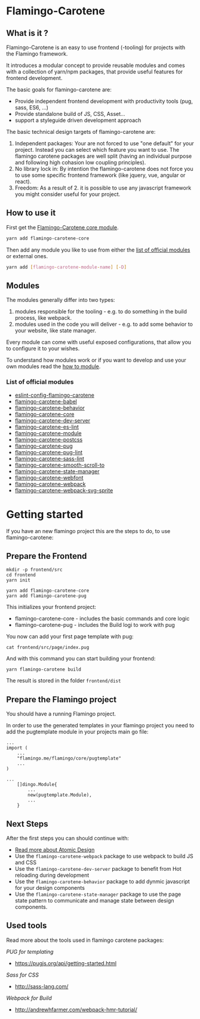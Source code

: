 # Flamingo-Carotene

## What is it ?
Flamingo-Carotene is an easy to use frontend (-tooling) for projects with the Flamingo framework.

It introduces a modular concept to provide reusable modules and comes with a collection of yarn/npm packages, that provide useful features for frontend development.


The basic goals for flamingo-carotene are:
* Provide independent frontend development with productivity tools (pug, sass, ES6, …)
* Provide standalone build of JS, CSS, Asset...
* support a styleguide driven development approach

The basic technical design targets of flamingo-carotene are:
1. Independent packages: Your are not forced to use "one default" for your project. Instead you can select which feature you want to use. The flamingo carotene packages are well split (having an individual purpose and following high cohasion low coupling principles).
2. No library lock in: By intention the flamingo-carotene does not force you to use some specific frontend framework (like jquery, vue, angular or react).
3. Freedom: As a result of 2. it is possible to use any javascript framework you might consider useful for your project.


## How to use it
First get the [Flamingo-Carotene core module](./packages/flamingo-carotene-core).
```bash
yarn add flamingo-carotene-core
```

Then add any module you like to use from either the [list of official modules](#official-modules) or external ones.
```bash
yarn add [flamingo-carotene-module-name] [-D]
```

## Modules
The modules generally differ into two types:
 1. modules responsible for the tooling - e.g. to do something in the build process, like webpack.
 2. modules used in the code you will deliver - e.g. to add some behavior to your website, like state manager.

Every module can come with useful exposed configurations, that allow you to configure it to your wishes.

To understand how modules work or if you want to develop and use your own modules read the [how to module](docs/carotene-modules.md).

### List of official modules
- [eslint-config-flamingo-carotene](./packages/eslint-config-flamingo-carotene)
- [flamingo-carotene-babel](./packages/flamingo-carotene-babel)
- [flamingo-carotene-behavior](./packages/flamingo-carotene-behavior)
- [flamingo-carotene-core](./packages/flamingo-carotene-core)
- [flamingo-carotene-dev-server](./packages/flamingo-carotene-dev-server)
- [flamingo-carotene-es-lint](./packages/flamingo-carotene-es-lint)
- [flamingo-carotene-module](./packages/flamingo-carotene-module)
- [flamingo-carotene-postcss](./packages/flamingo-carotene-postcss)
- [flamingo-carotene-pug](./packages/flamingo-carotene-pug)
- [flamingo-carotene-pug-lint](./packages/flamingo-carotene-pug-lint)
- [flamingo-carotene-sass-lint](./packages/flamingo-carotene-sass-lint)
- [flamingo-carotene-smooth-scroll-to](./packages/flamingo-carotene-smooth-scroll-to)
- [flamingo-carotene-state-manager](./packages/flamingo-carotene-state-manager)
- [flamingo-carotene-webfont](./packages/flamingo-carotene-webfont)
- [flamingo-carotene-webpack](./packages/flamingo-carotene-webpack)
- [flamingo-carotene-webpack-svg-sprite](./packages/flamingo-carotene-webpack-svg-sprite)



# Getting started

If you have an new flamingo project this are the steps to do, to use flamingo-carotene:

## Prepare the Frontend

```
mkdir -p frontend/src
cd frontend
yarn init

yarn add flamingo-carotene-core
yarn add flamingo-carotene-pug

```

This initializes your frontend project:
* flamingo-carotene-core - includes the basic commands and core logic
* flamingo-carotene-pug - includes the Build logi to work with pug


You now can add your first page template with pug:

```
cat frontend/src/page/index.pug
```

And with this command you can start building your frontend:

```
yarn flamingo-carotene build
```

The result is stored in the folder ```frontend/dist```


## Prepare the Flamingo project
You should have a running Flamingo project.

In order to use the generated templates in your flamingo project you need to add the pugtemplate module in your projects main go file:

```
...
import (
    ...
	"flamingo.me/flamingo/core/pugtemplate"
	...
)

...
    []dingo.Module{
        ...
        new(pugtemplate.Module),
        ...
    }

```

## Next Steps

After the first steps you can should continue with:

* [Read more about Atomic Design](/docs/atomic-design.md)
* Use the `flamingo-carotene-webpack` package to use webpack to build JS and CSS
* Use the `flamingo-carotene-dev-server` package to benefit from Hot reloading during development
* Use the `flamingo-carotene-behavior` package to add dynmic javascript for your design components
* Use the `flamingo-carotene-state-manager` package to use the page state pattern to communicate and manage state between design components.


## Used tools

Read more about the tools used in flamingo carotene packages:

*PUG for templating*
- https://pugjs.org/api/getting-started.html

*Sass for CSS*
- http://sass-lang.com/

*Webpack for Build*
- http://andrewhfarmer.com/webpack-hmr-tutorial/



